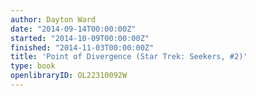 ```yaml
---
author: Dayton Ward
date: "2014-09-14T00:00:00Z"
started: "2014-10-09T00:00:00Z"
finished: "2014-11-03T00:00:00Z"
title: 'Point of Divergence (Star Trek: Seekers, #2)'
type: book
openlibraryID: OL22310092W
---
```

